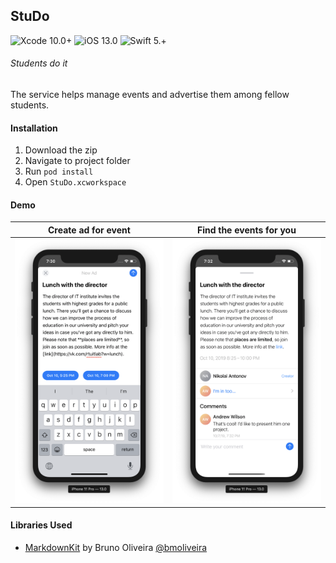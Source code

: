 ## StuDo

![Xcode 10.0+](https://img.shields.io/badge/Xcode-11.0%2B-blue.svg)
![iOS 13.0](https://img.shields.io/badge/iOS-13.0%2B-blue.svg)
![Swift 5.+](https://img.shields.io/badge/Swift-5.1%2B-orange.svg)

###### Students do it

The service helps manage events and advertise them among fellow students.

#### Installation

1. Download the zip
2. Navigate to project folder
3. Run `pod install`
4. Open ``StuDo.xcworkspace``

#### Demo

Create ad for event           |  Find the events for you
:-------------------------:|:-------------------------:
<img src="./Resources/new_ad.png" />  |  <img src="./Resources/ad_viewer.png" />

#### Libraries Used

- [MarkdownKit](https://github.com/bmoliveira/MarkdownKit) by Bruno Oliveira [@bmoliveira](https://github.com/bmoliveira)

